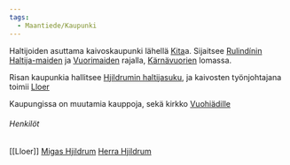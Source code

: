 ```yaml
---
tags:
  - Maantiede/Kaupunki
---
```

Haltijoiden asuttama kaivoskaupunki lähellä [Kita](Kita.md)a. Sijaitsee [Rulindínin Haltija-maiden](Rulindínin%20Haltija-maat.md) ja [Vuorimaiden](Vuorimaat) rajalla, [Kärnävuorien](Kärnävuoret.md) lomassa.

Risan kaupunkia hallitsee [Hjildrumin haltijasuku](Hjildrumin%20haltijasuku.md), ja kaivosten työnjohtajana toimii [Lloer](Lloer.md)

Kaupungissa on muutamia kauppoja, sekä kirkko [Vuohiädille](Vuohiäiti.md)
###### Henkilöt
[[Lloer]]
[Migas Hjildrum](Migas%20Hjildrum.md)
[Herra Hjildrum](Herra%20Hjildrum.md)